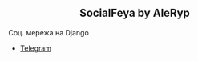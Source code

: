 <h2 align="center">SocialFeya by AleRyp</h2>

Соц. мережа на Django

- [Telegram](https://t.me/AleRyp)






